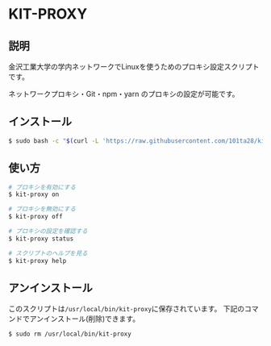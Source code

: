 # KIT-PROXY

## 説明

金沢工業大学の学内ネットワークでLinuxを使うためのプロキシ設定スクリプトです。

ネットワークプロキシ・Git・npm・yarn のプロキシの設定が可能です。

## インストール

```bash
$ sudo bash -c "$(curl -L 'https://raw.githubusercontent.com/101ta28/kit-proxy/main/install.sh')"
```

## 使い方

```bash
# プロキシを有効にする
$ kit-proxy on

# プロキシを無効にする
$ kit-proxy off

# プロキシの設定を確認する
$ kit-proxy status

# スクリプトのヘルプを見る
$ kit-proxy help
```

## アンインストール

このスクリプトは`/usr/local/bin/kit-proxy`に保存されています。
下記のコマンドでアンインストール(削除)できます。

```bash
$ sudo rm /usr/local/bin/kit-proxy
```
